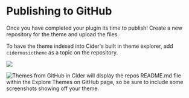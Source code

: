 # Publishing to GitHub

Once you have completed your plugin its time to publish! Create a new repository for the theme and upload the files.

To have the theme indexed into Cider's built in theme explorer, add `cidermusictheme` as a topic on the repository.

![](<../.gitbook/assets/Screen Shot 2022-04-12 at 9.47.38 PM.png>)

![Themes from GitHub in Cider will display the repos README.md file within the Explore Themes on GitHub page, so be sure to include some screenshots showing off your theme.](<../.gitbook/assets/image (1).png>)

